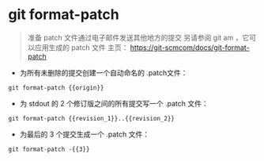 # git format-patch

> 准备 patch 文件通过电子邮件发送其他地方的提交
> 另请参阅 git am ，它可以应用生成的 patch 文件
> 主页： <https://git-scmcom/docs/git-format-patch>

- 为所有未删除的提交创建一个自动命名的 .patch文件：

`git format-patch {{origin}}`

- 为 stdout 的 2 个修订版之间的所有提交写一个 .patch 文件：

`git format-patch {{revision_1}}..{{revision_2}}`

- 为最后的 3 个提交生成一个 .patch 文件：

`git format-patch -{{3}}`

[#]: contributors: ([潘潘]，[庄秋彬]，[玉叶])
